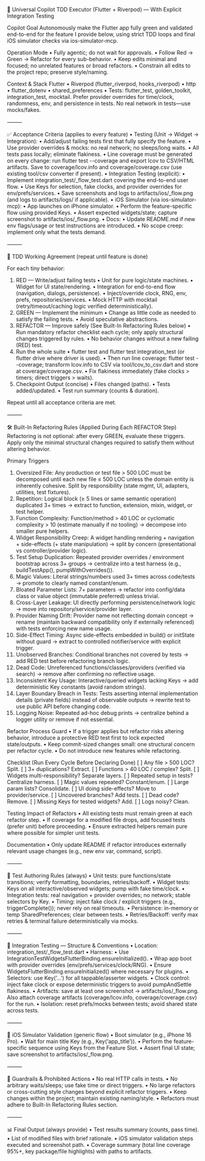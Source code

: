 🚦 Universal Copilot TDD Executor (Flutter + Riverpod) — With Explicit Integration Testing

Copilot Goal
Autonomously make the Flutter app fully green and validated end-to-end for the feature I provide below, using strict TDD loops and final iOS simulator checks via ios-simulator-mcp.

Operation Mode
• Fully agentic; do not wait for approvals.
• Follow Red → Green → Refactor for every sub-behavior.
• Keep edits minimal and focused; no unrelated features or broad refactors.
• Constrain all edits to the project repo; preserve style/naming.

Context & Stack
Flutter • Riverpod (flutter_riverpod, hooks_riverpod) • http • flutter_dotenv • shared_preferences • Tests: flutter_test, golden_toolkit, integration_test, mocktail.
Prefer provider overrides for time/clock, randomness, env, and persistence in tests. No real network in tests—use mocks/fakes.

⸻

✅ Acceptance Criteria (applies to every feature)
• Testing (Unit → Widget → Integration):
• Add/adjust failing tests first that fully specify the feature.
• Use provider overrides & mocks: no real network; no sleeps/long waits.
• All tests pass locally; eliminate flakiness.
• Line coverage must be generated on every change: run flutter test --coverage and export lcov to CSV/HTML artifacts. Save to coverage/lcov.info and coverage/coverage.csv (use existing tool/csv converter if present).
• Integration Testing (explicit):
• Implement integration_test/_flow_test.dart covering the end-to-end user flow.
• Use Keys for selection, fake clocks, and provider overrides for env/prefs/services.
• Save screenshots and logs to artifacts/ios/_flow.png (and logs to artifacts/logs/ if applicable).
• iOS Simulator (via ios-simulator-mcp):
• App launches on iPhone simulator.
• Perform the feature-specific flow using provided Keys.
• Assert expected widgets/state; capture screenshot to artifacts/ios/_flow.png.
• Docs:
• Update README.md if new env flags/usage or test instructions are introduced.
• No scope creep: implement only what the tests demand.

⸻

🔄 TDD Working Agreement (repeat until feature is done)

For each tiny behavior:
1. RED — Write/adjust failing tests
• Unit for pure logic/state machines.
• Widget for UI state/rendering.
• Integration for end-to-end flow (navigation, dialogs, persistence).
• Inject/override clock, RNG, env, prefs, repositories/services.
• Mock HTTP with mocktail (retry/timeout/caching logic verified deterministically).
2. GREEN — Implement the minimum
• Change as little code as needed to satisfy the failing tests.
• Avoid speculative abstractions.
3. REFACTOR — Improve safely (See Built-In Refactoring Rules below)
• Run mandatory refactor checklist each cycle; only apply structural changes triggered by rules.
• No behavior changes without a new failing (RED) test.
4. Run the whole suite
• flutter test and flutter test integration_test (or flutter drive where driver is used).
• Then run line coverage: flutter test --coverage; transform lcov.info to CSV via tool/lcov_to_csv.dart and store at coverage/coverage.csv.
• Fix flakiness immediately (fake clocks > timers; direct triggers > waits).
5. Checkpoint Output (concise)
• Files changed (paths).
• Tests added/updated.
• Test run summary (counts & duration).

Repeat until all acceptance criteria are met.

⸻

🛠 Built-In Refactoring Rules (Applied During Each REFACTOR Step)
Refactoring is not optional: after every GREEN, evaluate these triggers. Apply only the minimal structural changes required to satisfy them without altering behavior.

Primary Triggers
1. Oversized File: Any production or test file > 500 LOC must be decomposed until each new file ≤ 500 LOC unless the domain entity is inherently cohesive. Split by responsibility (state mgmt, UI, adapters, utilities, test fixtures).
2. Repetition: Logical block (≥ 5 lines or same semantic operation) duplicated 3+ times → extract to function, extension, mixin, widget, or test helper.
3. Function Complexity: Function/method > 40 LOC or cyclomatic complexity > 10 (estimate manually if no tooling) → decompose into smaller pure helpers.
4. Widget Responsibility Creep: A widget handling rendering + navigation + side-effects (+ state manipulation) → split by concern (presentational vs controller/provider logic).
5. Test Setup Duplication: Repeated provider overrides / environment bootstrap across 3+ groups → centralize into a test harness (e.g., buildTestApp(), pumpWithOverrides()).
6. Magic Values: Literal strings/numbers used 3+ times across code/tests → promote to clearly named constant/enum.
7. Bloated Parameter Lists: 7+ parameters → refactor into config/data class or value object (immutable preferred) unless trivial.
8. Cross-Layer Leakage: UI directly performing persistence/network logic → move into repository/service/provider layer.
9. Provider Naming Drift: Provider name not reflecting domain concept → rename (maintain backward compatibility only if externally referenced) with tests enforcing new name usage.
10. Side-Effect Timing: Async side-effects embedded in build() or initState without guard → extract to controlled notifier/service with explicit trigger.
11. Unobserved Branches: Conditional branches not covered by tests → add RED test before refactoring branch logic.
12. Dead Code: Unreferenced functions/classes/providers (verified via search) → remove after confirming no reflective usage.
13. Inconsistent Key Usage: Interactive/queried widgets lacking Keys → add deterministic Key constants (avoid random strings).
14. Layer Boundary Breach in Tests: Tests asserting internal implementation details (private fields) instead of observable outputs → rewrite test to use public API before changing code.
15. Logging Noise: Repeated ad-hoc debug prints → centralize behind a logger utility or remove if not essential.

Refactor Process Guard
• If a trigger applies but refactor risks altering behavior, introduce a protective RED test first to lock expected state/outputs.
• Keep commit-sized changes small: one structural concern per refactor cycle.
• Do not introduce new features while refactoring.

Checklist (Run Every Cycle Before Declaring Done)
[ ] Any file > 500 LOC? Split.
[ ] 3+ duplications? Extract.
[ ] Functions > 40 LOC / complex? Split.
[ ] Widgets multi-responsibility? Separate layers.
[ ] Repeated setup in tests? Centralize harness.
[ ] Magic values repeated? Constant/enum.
[ ] Large param lists? Consolidate.
[ ] UI doing side-effects? Move to provider/service.
[ ] Uncovered branches? Add tests.
[ ] Dead code? Remove.
[ ] Missing Keys for tested widgets? Add.
[ ] Logs noisy? Clean.

Testing Impact of Refactors
• All existing tests must remain green at each refactor step.
• If coverage for a modified file drops, add focused tests (prefer unit) before proceeding.
• Ensure extracted helpers remain pure where possible for simpler unit tests.

Documentation
• Only update README if refactor introduces externally relevant usage changes (e.g., new env var, command, script).

⸻

🧪 Test Authoring Rules (always)
• Unit tests: pure functions/state transitions; verify formatting, boundaries, retries/backoff.
• Widget tests: Keys on all interactive/observed widgets; pump with fake time/clock.
• Integration tests: real navigation + provider overrides; no network; stable selectors by Key.
• Timing: inject fake clock / explicit triggers (e.g., triggerComplete()); never rely on real timeouts.
• Persistence: in-memory or temp SharedPreferences; clear between tests.
• Retries/Backoff: verify max retries & terminal failure deterministically via mocks.

⸻

🧩 Integration Testing — Structure & Conventions
• Location: integration_test/_flow_test.dart
• Harness:
• Use IntegrationTestWidgetsFlutterBinding.ensureInitialized().
• Wrap app boot with provider overrides (env/prefs/services/clock/RNG).
• Ensure WidgetsFlutterBinding.ensureInitialized() where necessary for plugins.
• Selectors: use Key(’…’) for all tappable/asserter widgets.
• Clock control: inject fake clock or expose deterministic triggers to avoid pumpAndSettle flakiness.
• Artifacts: save at least one screenshot → artifacts/ios/_flow.png. Also attach coverage artifacts (coverage/lcov.info, coverage/coverage.csv) for the run.
• Isolation: reset prefs/mocks between tests; avoid shared state across tests.

⸻

📱 iOS Simulator Validation (generic flow)
• Boot simulator (e.g., iPhone 16 Pro).
• Wait for main title Key (e.g., Key(‘app_title’)).
• Perform the feature-specific sequence using Keys from the Feature Slot.
• Assert final UI state; save screenshot to artifacts/ios/_flow.png.

⸻

🧭 Guardrails & Prohibited Actions
• No real HTTP calls in tests.
• No arbitrary waits/sleeps; use fake time or direct triggers.
• No large refactors or cross-cutting style changes beyond explicit refactor triggers.
• Keep changes within the project; maintain existing naming/style.
• Refactors must adhere to Built-In Refactoring Rules section.

⸻

📊 Final Output (always provide)
• Test results summary (counts, pass time).
• List of modified files with brief rationale.
• iOS simulator validation steps executed and screenshot path.
• Coverage summary (total line coverage 95%+, key package/file highlights) with paths to artifacts.
